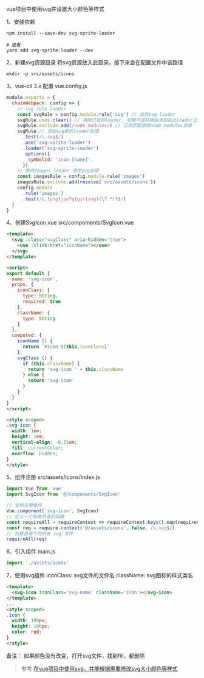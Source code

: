 vue项目中使用svg并设置大小颜色等样式

1、安装依赖
```
npm install --save-dev svg-sprite-loader

# 或者
yarn add svg-sprite-loader --dev
```

2、新建svg资源目录
将svg资源放入此目录，接下来会在配置文件中该路径
```
mkdir -p src/assets/icons
```

3、vue-cli 3.x 配置 
vue.config.js
```js
module.exports = {
  chainWebpack: config => {
    // svg rule loader
    const svgRule = config.module.rule('svg') // 找到svg-loader
    svgRule.uses.clear() // 清除已有的loader, 如果不这样做会添加在此loader之后
    svgRule.exclude.add(/node_modules/) // 正则匹配排除node_modules目录
    svgRule // 添加svg新的loader处理
      .test(/\.svg$/)
      .use('svg-sprite-loader')
      .loader('svg-sprite-loader')
      .options({
        symbolId: 'icon-[name]',
      })
    // 修改images loader 添加svg处理
    const imagesRule = config.module.rule('images')
    imagesRule.exclude.add(resolve('src/assets/icons'))
    config.module
      .rule('images')
      .test(/\.(png|jpe?g|gif|svg)(\?.*)?$/)
  }
}

```

4、创建SvgIcon.vue
src/compoments/SvgIcon.vue
```html
<template>
  <svg :class="svgClass" aria-hidden="true">
    <use :xlink:href="iconName"></use>
  </svg>
</template>

<script>
export default {
  name: 'svg-icon',
  props: {
    iconClass: {
      type: String,
      required: true
    },
    className: {
      type: String
    }
  },
  computed: {
    iconName () {
      return `#icon-${this.iconClass}`
    },
    svgClass () {
      if (this.className) {
        return 'svg-icon ' + this.className
      } else {
        return 'svg-icon'
      }
    }
  }
}
</script>

<style scoped>
.svg-icon {
  width: 1em;
  height: 1em;
  vertical-align: -0.15em;
  fill: currentColor;
  overflow: hidden;
}
</style>

```

5、组件注册
src/assets/icons/index.js
```js
import Vue from 'vue'
import SvgIcon from '@/components/SvgIcon'

// 全局注册组件
Vue.component('svg-icon', SvgIcon)
// 定义一个加载目录的函数
const requireAll = requireContext => requireContext.keys().map(requireContext)
const req = require.context('@/assets/icons', false, /\.svg$/)
// 加载目录下的所有 svg 文件
requireAll(req)

```

6、引入组件
main.js
```js
import './assets/icons'
```

7、使用svg组件
iconClass: svg文件的文件名
className: svg图标的样式类名
```html
<template>
  <svg-icon iconClass='svg-name' className='icon'></svg-icon>
</template>
...
<style scoped>
.icon {
  width: 100px;
  height: 100px;
  color: red;
}
</style>

```
备注：
如果颜色没有改变，打开svg文件，找到fill，都删除

>参考
[在vue项目中使用svg，并能根据需要修改svg大小颜色等样式](https://blog.csdn.net/weixin_42204698/article/details/93751906)


